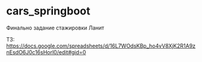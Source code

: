 # cars_springboot

Финально задание стажировки Ланит

ТЗ: https://docs.google.com/spreadsheets/d/16L7WOdsKBp_ho4vV8XjK2R1A9znEsdO6J0c16sHorl0/edit#gid=0
